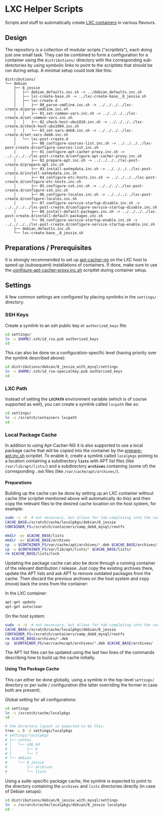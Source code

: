 # LXC Helper Scripts

Scripts and stuff to automatically create [LXC containers][lxc] in various flavours.

## Design

The repository is a collection of modular scripts ("*scriptlets*"), each doing just
*one* small task. They can be combined to form a configuration for a container using the
`distributions/` directory with the corresponding sub-directories by using symbolic
links to point to the scriptlets that should be run during setup. A minimal setup could
look like this:

```text
distributions/
└── debian
    ├── 8_jessie
    │   ├── debian_defaults.inc.sh -> ../debian_defaults.inc.sh
    │   ├── lxc-create-base.sh -> ../lxc-create-base__8_jessie.sh
    │   ├── lxc-create.d
    │   │   ├── 00_parse-cmdline.inc.sh -> ../../../../lxc-create.d/parse-cmdline.inc.sh
    │   │   ├── 01_set-common-vars.inc.sh -> ../../../../lxc-create.d/set-common-vars.inc.sh
    │   │   ├── 02_check-host-ubu1810.inc.sh -> ../../../../lxc-create.d/check-host-ubu1904.inc.sh
    │   │   └── 03_set-vars-deb8.inc.sh -> ../../../../lxc-create.d/set-vars-deb8.inc.sh
    │   └── lxc-post-create.d
    │       ├── 00_configure-sources-list.inc.sh -> ../../../../lxc-post-create.d/configure-sources-list.inc.sh
    │       ├── 01_configure-apt-cacher-proxy.inc.sh -> ../../../../lxc-post-create.d/configure-apt-cacher-proxy.inc.sh
    │       ├── 02_prepare-apt.inc.sh -> ../../../../lxc-post-create.d/prepare-apt.inc.sh
    │       ├── 03_install-eatmydata.inc.sh -> ../../../../lxc-post-create.d/install-eatmydata.inc.sh
    │       ├── 04_configure-etc-hosts.inc.sh -> ../../../../lxc-post-create.d/configure-etc-hosts.inc.sh
    │       ├── 05_configure-ssh.inc.sh -> ../../../../lxc-post-create.d/configure-ssh.inc.sh
    │       ├── 06_configure-locales.inc.sh -> ../../../../lxc-post-create.d/configure-locales.inc.sh
    │       ├── 07_configure-service-startup-disable.inc.sh -> ../../../../lxc-post-create.d/configure-service-startup-disable.inc.sh
    │       ├── 08_install-default-packages.inc.sh -> ../../../../lxc-post-create.d/install-default-packages.inc.sh
    │       └── 99_configure-service-startup-enable.inc.sh -> ../../../../lxc-post-create.d/configure-service-startup-enable.inc.sh
    ├── debian_defaults.inc.sh
    └── lxc-create-base__8_jessie.sh
```

## Preparations / Prerequisites

It is strongly recommended to set up [apt-cacher-ng][acng] on the LXC host to speed up
(subsequent) installations of containers. If done, make sure to use the
[configure-apt-cacher-proxy.inc.sh](lxc-post-create.d/configure-apt-cacher-proxy.inc.sh)
scriptlet during container setup.

## Settings

A few common settings are configured by placing symlinks in the `settings/` directory.

### SSH Keys

Create a symlink to an ssh public key or `authorized_keys` file:

```bash
cd settings/
ln -s $HOME/.ssh/id_rsa.pub authorized_keys
cd -
```

This can also be done on a configuration-specific level (having priority over the
symlink described above):

```bash
cd distributions/debian/8_jessie_with_mysql/settings
ln -s $HOME/.ssh/id_rsa-specialkey.pub authorized_keys
cd -
```

### LXC Path

Instead of setting the **`LXCPATH`** environment variable (which is of course supported
as well), you can create a symlink called `lxcpath` like so:

```bash
cd settings/
ln -s /scratch/containers lxcpath
cd -
```

### Local Package Cache

In addition to using Apt-Cacher-NG it is also supported to use a local package cache
that will be copied into the container by the [prepare-apt.inc.sh](lxc-post-create.d/prepare-apt.inc.sh)
scriptlet. To enable it, create a symlink called `localpkgs` poining to a location
containing a subdirectory **`lists`** with APT list files (like `/var/lib/apt/lists/`)
and a subdirectory **`archives`** containing (some of) the corresponding `.deb` files
(like `/var/cache/apt/archives/`).

#### Preparations

Building up the cache can be done by setting up an LXC container without cache (the
scriptlet mentioned above will automatically do this) and then copy the relevant files
to the desired cache location on the host system, for example:

```bash
sudo -s -H  # not necessary, but allows for tab-completing into the container filesystem
CACHE_BASE=/scratch/cache/localpkgs/debian/8_jessie
CONTAINER_FS=/scratch/containers/vamp_deb8_mysql/rootfs

mkdir -pv $CACHE_BASE/lists
mkdir -pv $CACHE_BASE/archives
cp -u $CONTAINER_FS/var/cache/apt/archives/*.deb $CACHE_BASE/archives/
cp -u $CONTAINER_FS/var/lib/apt/lists/* $CACHE_BASE/lists/
rm $CACHE_BASE/lists/lock
```

Updating the package cache can also be done through a running container of the relevant
distribution / release. Just copy the existing archives there, update the APT lists and
ask APT to remove outdated packages from the cache. Then discard the previous archives
on the host system and copy (move) back the ones from the container:

In the LXC container:

```bash
apt-get update
apt-get autoclean
```

On the host system:

```bash
sudo -s -H  # not necessary, but allows for tab-completing into the container filesystem
CACHE_BASE=/scratch/cache/localpkgs/debian/8_jessie
CONTAINER_FS=/scratch/containers/vamp_deb8_mysql/rootfs
rm $CACHE_BASE/archives/*.deb
cp  $CONTAINER_FS/var/cache/apt/archives/*.deb $CACHE_BASE/archives/
```

The APT list files can be updated using the last two lines of the commands describing
how to build up the cache initially.

#### Using The Package Cache

This can either be done globally, using a symlink in the top-level `settings/` directory
or per suite / configuration (the latter overriding the former in case both are
present).

Global setting for all configurations:

```bash
cd settings
ln -s /scratch/cache/localpkgs
cd -

# the directory layout is expected to be this:
tree -L 3 -d settings/localpkgs
# settings/localpkgs
# ├── centos
# │   └── x86_64
# │       ├── 6
# │       └── 7
# └── debian
#     └── 8_jessie
#         ├── archives
#         └── lists
```

Using a suite-specific package cache, the symlink is expected to point to the directory
containing the `archives` and `lists` directories directly (in case of Debian setups):

```bash
cd distributions/debian/8_jessie_with_mysql/settings
ln -s /scratch/cache/localpkgs/debian/8_jessie localpkgs
cd -
```

[lxc]: https://linuxcontainers.org/
[acng]: https://wiki.debian.org/AptCacherNg
